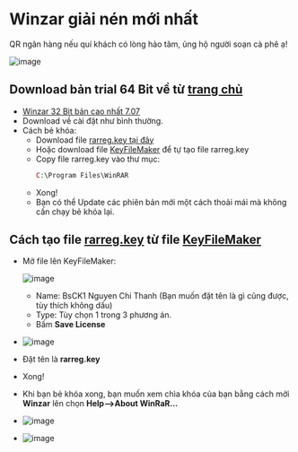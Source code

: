 # Winzar giải nén mới nhất

QR ngân hàng nếu quí khách có lòng hảo tâm, ủng hộ người soạn cà phê ạ!

![image](https://github.com/user-attachments/assets/b9a751b6-0832-4876-a972-aeaec635d792)

## Download bản trial 64 Bit về từ [trang chủ](https://www.rarlab.com/download.htm)
- [Winzar 32 Bit bản cao nhất 7.07](https://raw.githubusercontent.com/bschithanh/nguon/main/winrar-x32-701.exe)
- Download về cài đặt như bình thường.
- Cách bẻ khóa:
  - Download file [rarreg.key tại đây](https://raw.githubusercontent.com/bschithanh/nguon/main/rarreg.key)
  - Hoặc download file [KeyFileMaker](https://raw.githubusercontent.com/bschithanh/nguon/main/KeyFileMaker.exe) để tự tạo file rarreg.key
  - Copy file rarreg.key vào thư mục:
    ```php
    C:\Program Files\WinRAR
    ```
  - Xong!
  - Bạn có thể Update các phiên bản mới một cách thoải mái mà không cấn chạy bẻ khóa lại.

## Cách tạo file [rarreg.key](https://raw.githubusercontent.com/bschithanh/nguon/main/rarreg.key) từ file [KeyFileMaker](https://raw.githubusercontent.com/bschithanh/nguon/main/KeyFileMaker.exe)
- Mở file lên KeyFileMaker:

  ![image](https://github.com/user-attachments/assets/e07b074c-e5c2-40d7-909d-005b0d6bd895)

  - Name: BsCK1 Nguyen Chi Thanh (Bạn muốn đặt tên là gì cũng được, tùy thích không dấu)
  - Type: Tùy chọn 1 trong 3 phương án.
  - Bấm **Save License**
- ![image](https://github.com/user-attachments/assets/37d3cba8-e2cb-46e3-80b1-ff9431959037)
- Đặt tên là **rarreg.key**
- Xong!
- Khi bạn bẻ khóa xong, bạn muốn xem chìa khóa của bạn bằng cách mởi **Winzar** lên chọn **Help-->About WinRaR...**
- ![image](https://github.com/user-attachments/assets/74b8be50-e0de-4456-bdfd-e0aad5755663)
- ![image](https://github.com/user-attachments/assets/de3c61aa-ae86-4b4e-b102-ed978870c06c)
